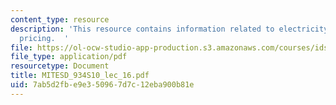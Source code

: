 ```yaml
---
content_type: resource
description: 'This resource contains information related to electricity transmission:
  pricing.  '
file: https://ol-ocw-studio-app-production.s3.amazonaws.com/courses/ids-505j-engineering-economics-and-regulation-of-the-electric-power-sector-spring-2010/7ab5d2fbe9e350967d7c12eba900b81e_MITESD_934S10_lec_16.pdf
file_type: application/pdf
resourcetype: Document
title: MITESD_934S10_lec_16.pdf
uid: 7ab5d2fb-e9e3-5096-7d7c-12eba900b81e
---
```

